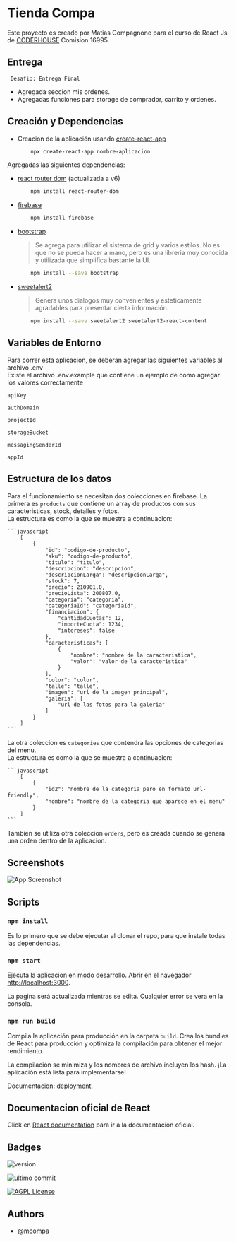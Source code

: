 # Tienda Compa

Este proyecto es creado por Matias Compagnone para el curso de React Js de
 [CODERHOUSE](https://www.coderhouse.com/) Comision 16995.

## Entrega

``` Desafio: Entrega Final```

- Agregada seccion mis ordenes.
- Agregadas funciones para storage de comprador, carrito y ordenes.


## Creación y Dependencias

- Creacion de la aplicación usando [create-react-app](https://github.com/facebook/create-react-app)
    ```bash
        npx create-react-app nombre-aplicacion
    ```

Agregadas las siguientes dependencias:

- [react router dom](https://reactrouter.com/docs/en/v6/getting-started/overview)  (actualizada a v6)
    ```bash
        npm install react-router-dom
    ```
- [firebase](https://firebase.google.com/docs/web/setup?hl=es) 
    ```bash
        npm install firebase
    ```
- [bootstrap](https://getbootstrap.com/) 
    > Se agrega para utilizar el sistema de grid y varios estilos. No es que no se pueda hacer a mano, pero es una 
    libreria muy conocida y utilizada que simplifica bastante la UI.

    ```bash
        npm install --save bootstrap
    ```
- [sweetalert2](https://github.com/sweetalert2/sweetalert2-react-content)  
    > Genera unos dialogos muy convenientes y esteticamente agradables para presentar cierta información.
    
    ```bash
        npm install --save sweetalert2 sweetalert2-react-content
    ```

## Variables de Entorno

Para correr esta aplicacion, se deberan agregar las siguientes variables al archivo .env \
Existe el archivo .env.example que contiene un ejemplo de como agregar los valores correctamente

`apiKey`

`authDomain`

`projectId`

`storageBucket`

`messagingSenderId`

`appId`


## Estructura de los datos

Para el funcionamiento se necesitan dos colecciones en firebase. 
La primera es `products` que contiene un array de productos con sus caracteristicas, stock, detalles y fotos. \
La estructura es como la que se muestra a continuacion:

    ```javascript
        [
            {
                "id": "codigo-de-producto",
                "sku": "codigo-de-producto",
                "titulo": "titulo",
                "descripcion": "descripcion",
                "descripcionLarga": "descripcionLarga",
                "stock": 7,
                "precio": 210901.0,
                "precioLista": 200807.0,
                "categoria": "categoria",
                "categoriaId": "categoriaId",
                "financiacion": {
                    "cantidadCuotas": 12,
                    "importeCuota": 1234,
                    "intereses": false
                },
                "caracteristicas": [
                    {
                        "nombre": "nombre de la caracteristica",
                        "valor": "valor de la caracteristica"
                    }
                ],
                "color": "color",
                "talle": "talle",
                "imagen": "url de la imagen principal",
                "galeria": [
                    "url de las fotos para la galeria"
                ]
            }
        ]
    ```

La otra coleccion es `categories` que contendra las opciones de categorias del menu. \
La estructura es como la que se muestra a continuacion:

    ```javascript
        [
            {
                "id2": "nombre de la categoria pero en formato url-friendly",
                "nombre": "nombre de la categoria que aparece en el menu"
            }
        ]
    ```

Tambien se utiliza otra coleccion `orders`, pero es creada cuando se genera una orden dentro de la aplicacion.

## Screenshots

![App Screenshot](https://via.placeholder.com/468x300?text=App+Screenshot+Here)

## Scripts 

### `npm install`

Es lo primero que se debe ejecutar al clonar el repo, para que instale todas 
las dependencias.


### `npm start`

Ejecuta la aplicacion en modo desarrollo. Abrir en el navegador 
[http://localhost:3000](http://localhost:3000).

La pagina será actualizada mientras se edita. Cualquier error se vera en la consola.


### `npm run build`

Compila la aplicación para producción en la carpeta `build`.
Crea los bundles de React para producción y optimiza la compilación 
para obtener el mejor rendimiento.

La compilación se minimiza y los nombres de archivo incluyen los hash.
¡La aplicación está lista para implementarse!

Documentacion: [deployment](https://facebook.github.io/create-react-app/docs/deployment).


## Documentacion oficial de React

Click en [React documentation](https://reactjs.org/) para ir a la documentacion oficial.


## Badges

![version](https://img.shields.io/static/v1?label=Version&message=0.1.14&color=green)

![ultimo commit](https://img.shields.io/github/last-commit/mcompa/tiendacompa)

[![AGPL License](https://img.shields.io/badge/license-AGPL-blue.svg)](http://www.gnu.org/licenses/agpl-3.0)


## Authors

- [@mcompa](https://www.github.com/mcompa)

